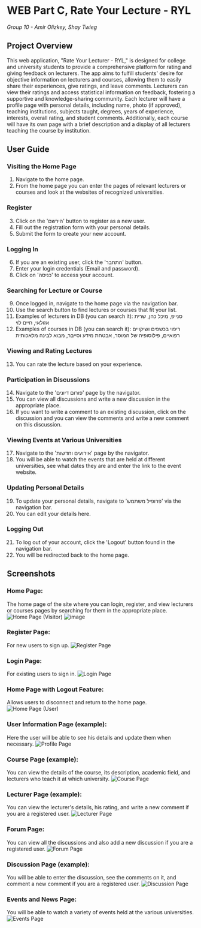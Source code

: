 # WEB Part C, Rate Your Lecture - RYL
*Group 10 - Amir Olizkey, Shay Twieg*

## Project Overview
This web application, "Rate Your Lecturer - RYL," is designed for college and university students to provide a comprehensive platform for rating and giving feedback on lecturers. The app aims to fulfill students' desire for objective information on lecturers and courses, allowing them to easily share their experiences, give ratings, and leave comments. Lecturers can view their ratings and access statistical information on feedback, fostering a supportive and knowledge-sharing community. Each lecturer will have a profile page with personal details, including name, photo (if approved), teaching institutions, subjects taught, degrees, years of experience, interests, overall rating, and student comments. Additionally, each course will have its own page with a brief description and a display of all lecturers teaching the course by institution.

## User Guide

### Visiting the Home Page
1. Navigate to the home page.
2. From the home page you can enter the pages of relevant lecturers or courses and look at the websites of recognized universities.

### Register
3. Click on the 'הירשם' button to register as a new user.
4. Fill out the registration form with your personal details.
5. Submit the form to create your new account.

### Logging In
6. If you are an existing user, click the 'התחבר' button.
7. Enter your login credentials (Email and password).
8. Click on 'כניסה' to access your account.

### Searching for Lecture or Course
9. Once logged in, navigate to the home page via the navigation bar.
10. Use the search button to find lectures or courses that fit your list.
11.	Examples of lecturers in DB (you can search it): סנייפ, מיכל כהן, שרית אזולאי, חיים לוי
12.	Examples of courses in DB (you can search it): ריפוי בכשפים ושיקויים רפואיים, פילוסופיה של המוסר, אבטחת מידע וסייבר, מבוא לבינה מלאכותית

### Viewing and Rating Lectures
13. You can rate the lecture based on your experience.

### Participation in Discussions 
14. Navigate to the 'פורום דיונים' page by the navigator.
15. You can view all discussions and write a new discussion in the appropriate place.
16. If you want to write a comment to an existing discussion, click on the discussion and you can view the comments and write a new comment on this discussion.

### Viewing Events at Various Universities 
17. Navigate to the 'אירועים וחדשות' page by the navigator.
18. You will be able to watch the events that are held at different universities, see what dates they are and enter the link to the event website.

### Updating Personal Details
19. To update your personal details, navigate to 'פרופיל משתמש' via the navigation bar.
20. You can edit your details here.

### Logging Out
21. To log out of your account, click the 'Logout' button found in the navigation bar.
22. You will be redirected back to the home page.

## Screenshots

### Home Page:
The home page of the site where you can login, register, and view lecturers or courses pages by searching for them in the appropriate place.
![Home Page (Visitor)](./static/media/screenshots/homePageVisiter.png "Home Page (Visitor)")
![image](https://github.com/user-attachments/assets/4e86ad12-fe2a-4893-b3a9-bd8c71e2e995)


### Register Page:
For new users to sign up.
![Register Page](./static/media/screenshots/register.png "Register Page")

### Login Page:
For existing users to sign in.
![Login Page](./static/media/screenshots/login.png "Login Page")

### Home Page with Logout Feature:
Allows users to disconnect and return to the home page.
![Home Page (User)](./static/media/screenshots/homePageUser.png "Home Page (User)")

### User Information Page (example):
Here the user will be able to see his details and update them when necessary.
![Profile Page](./static/media/screenshots/profile.png "Profile Page")

### Course Page (example):
You can view the details of the course, its description, academic field, and lecturers who teach it at which university.
![Course Page](./static/media/screenshots/course.png "Course Page")

### Lecturer Page (example):
You can view the lecturer's details, his rating, and write a new comment if you are a registered user.
![Lecturer Page](./static/media/screenshots/lecturer.png "Lecturer Page")

### Forum Page:
You can view all the discussions and also add a new discussion if you are a registered user.
![Forum Page](./static/media/screenshots/forum.png "Forum Page")

### Discussion Page (example):
You will be able to enter the discussion, see the comments on it, and comment a new comment if you are a registered user.
![Discussion Page](./static/media/screenshots/discussion.jpg "Discussion Page")

### Events and News Page:
You will be able to watch a variety of events held at the various universities.
![Events Page](./static/media/screenshots/events.png "Events Page")

